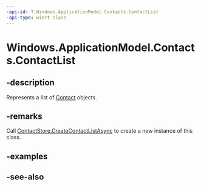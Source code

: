 ----api-id: T:Windows.ApplicationModel.Contacts.ContactList
-api-type: winrt class
---<!-- Class syntax.public class ContactList : Windows.ApplicationModel.Contacts.IContactList, Windows.ApplicationModel.Contacts.IContactList2--># Windows.ApplicationModel.Contacts.ContactList## -descriptionRepresents a list of [Contact](contact.md) objects.## -remarksCall [ContactStore.CreateContactListAsync](contactstore_createcontactlistasync_1732290999.md) to create a new instance of this class.## -examples## -see-also